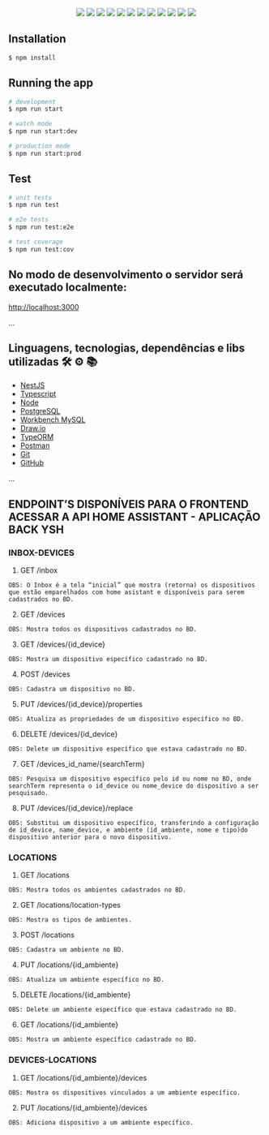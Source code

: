 <p align="center">
  <img src="https://img.shields.io/static/v1?label=NestJS&message=10.3&color=red&style=for-the-badge&logo=nestjs"/>
  <img src="http://img.shields.io/static/v1?label=Typescript&message=5.4&color=blue&style=for-the-badge&logo=typescript"/>
  <img src="http://img.shields.io/static/v1?label=Node&message=20.10.0&color=5fa04e&style=for-the-badge&logo=nodedotjs"/>
  <img src="http://img.shields.io/static/v1?label=Draw.io&message=24.6.4&color=f08705&style=for-the-badge&logo=diagramsdotnet"/>
  <img src="http://img.shields.io/static/v1?label=Workbench MySQL&message=8.0.38&color=4479a1&style=for-the-badge&logo=mysql&logoColor=f5f5f5"/>
  <img src="http://img.shields.io/static/v1?label=PostgreSQL&message=16&color=4169e1&style=for-the-badge&logo=postgresql&logoColor=f5f5f5"/>
  <img src="http://img.shields.io/static/v1?label=TypeORM&message=0.3.20&color=2d3748&style=for-the-badge&logo=typeorm"/>
  <img src="http://img.shields.io/static/v1?label=Postman&message=11&color=orange&style=for-the-badge&logo=postman"/>
  <img src="http://img.shields.io/static/v1?label=Git&message=2.45.2&color=f05032&style=for-the-badge&logo=git"/>
  <img src="http://img.shields.io/static/v1?label=GitHub&message=2024&color=181717&style=for-the-badge&logo=github"/>
  <img src="http://img.shields.io/static/v1?label=STATUS&message=CONCLUIDO&color=green&style=for-the-badge"/>
  <img src="http://img.shields.io/static/v1?label=License&message=MIT&color=green&style=for-the-badge"/>
</p>



## Installation

```bash
$ npm install
```

## Running the app

```bash
# development
$ npm run start

# watch mode
$ npm run start:dev

# production mode
$ npm run start:prod
```

## Test

```bash
# unit tests
$ npm run test

# e2e tests
$ npm run test:e2e

# test coverage
$ npm run test:cov
```

## No modo de desenvolvimento o servidor será executado localmente:

[http://localhost:3000](http://localhost:3000)


... 

## Linguagens, tecnologias, dependências e libs utilizadas :hammer_and_wrench: :gear: :books:

- [NestJS](https://docs.nestjs.com/)
- [Typescript](https://www.typescriptlang.org/download/)
- [Node](https://nodejs.org/en/download/)
- [PostgreSQL](https://www.postgresql.org/download/)
- [Workbench MySQL](https://dev.mysql.com/downloads/workbench/)
- [Draw.io](https://www.drawio.com/)
- [TypeORM](https://typeorm.io/)
- [Postman](https://www.postman.com/downloads/)
- [Git](https://git-scm.com/downloads)
- [GitHub](https://github.com/)

...


## ENDPOINT’S DISPONÍVEIS PARA O FRONTEND ACESSAR A API HOME ASSISTANT - APLICAÇÃO BACK YSH

### INBOX-DEVICES    
1.	GET 
/inbox

`OBS: O Inbox é a tela “inicial” que mostra (retorna) os dispositivos que estão emparelhados com home asistant e disponíveis para serem cadastrados no BD.`
 
2.	GET
/devices

`OBS: Mostra todos os dispositivos cadastrados no BD.`

3.	GET
/devices/{id_device}

`OBS: Mostra um dispositivo específico cadastrado no BD.`
	
4.	POST
/devices

`OBS: Cadastra um dispositivo no BD.`

5.	PUT
/devices/{id_device}/properties

`OBS: Atualiza as propriedades de um dispositivo específico no BD.`

6.	DELETE
/devices/{id_device}

`OBS: Delete um dispositivo específico que estava cadastrado no BD.`

7.	GET
/devices_id_name/{searchTerm}

`OBS: Pesquisa um dispositivo específico pelo id ou nome no BD, onde searchTerm representa o id_device ou nome_device do dispositivo a ser pesquisado.`

8.	PUT
/devices/{id_device}/replace

`OBS: Substitui um dispositivo específico, transferindo a configuração de id_device, name_device, e ambiente (id_ambiente, nome e tipo)do dispositivo anterior para o novo dispositivo.`

### LOCATIONS 
1.	GET 
/locations

`OBS: Mostra todos os ambientes cadastrados no BD.`

2.	GET
/locations/location-types

`OBS: Mostra os tipos de ambientes.`
 	
3.	POST
/locations

`OBS: Cadastra um ambiente no BD.`

4.	PUT
/locations/{id_ambiente}

`OBS: Atualiza um ambiente específico no BD.`

5.	DELETE
/locations/{id_ambiente}

`OBS: Delete um ambiente específico que estava cadastrado no BD.`

6.	GET
/locations/{id_ambiente}

`OBS: Mostra um ambiente específico cadastrado no BD.`

### DEVICES-LOCATIONS 
1.	GET 
/locations/{id_ambiente}/devices

`OBS: Mostra os dispositivos vinculados a um ambiente específico.`

2.	PUT
/locations/{id_ambiente}/devices

`OBS: Adiciona dispositivo a um ambiente específico.`
